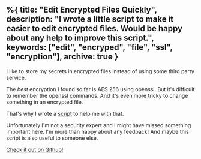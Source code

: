 %{
  title: "Edit Encrypted Files Quickly",
  description: "I wrote a little script to make it easier to edit encrypted files. Would be happy about any help to improve this script.",
  keywords: ["edit", "encryped", "file", "ssl", "encryption"],
  archive: true
}
---

I like to store my secrets in encrypted files instead of using some third party service.

The _best_ encryption I found so far is AES 256 using openssl. But it's difficult to remember the openssl commands. And it's even more tricky to change something in an encrypted file.

That's why I wrote a [script](https://github.com/jorinvo/encedit/blob/master/encedit) to help me with that.


Unfortunately I'm not a security expert and I might have missed something important here. I'm more than happy about any feedback! And maybe this script is also useful to someone else.

[Check it out on Github!](https://github.com/jorinvo/encedit)

